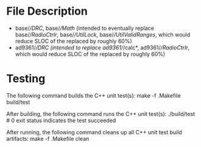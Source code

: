 # File Description
- base/*/DRC*, base/*/Math* (intended to eventually replace base/*/RadioCtrlr*, base/*/UtilLock*, base/*/UtilValidRanges*, which would reduce SLOC of the replaced by roughly 60%)
- ad9361/*/*DRC* (intended to replace ad9361/*/calc*, ad9361/*/RadioCtrlr*, which would reduce SLOC of the replaced by roughly 60%)

# Testing
The following command builds the C++ unit test(s):
    make -f .Makefile build/test

After building, the following command runs the C++ unit test(s):
    ./build/test # 0 exit status indicates the test succeeded

After running, the following command cleans up all C++ unit test build artifacts:
    make -f .Makefile clean
